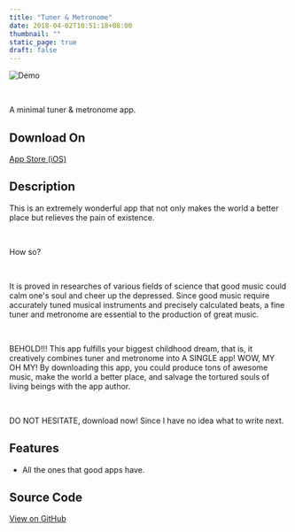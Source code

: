 ```yaml
---
title: "Tuner & Metronome"
date: 2018-04-02T10:51:18+08:00
thumbnail: ""
static_page: true
draft: false
---
```


![Demo](/tuner-metronome/demo.png)

<br />

A minimal tuner & metronome app.

## Download On
[App Store (iOS)](https://itunes.apple.com/us/app/tuner-metronome/id1366918623)

## Description
This is an extremely wonderful app that not only makes the world a better place but relieves the pain of existence.

<br />

How so?

<br />

It is proved in researches of various fields of science that good music could calm one's soul and cheer up the depressed. Since good music require accurately tuned musical instruments and precisely calculated beats, a fine tuner and metronome are essential to the production of great music.

<br />

BEHOLD!!! This app fulfills your biggest childhood dream, that is, it creatively combines tuner and metronome into A SINGLE app! WOW, MY OH MY! By downloading this app, you could produce tons of awesome music, make the world a better place, and salvage the tortured souls of living beings with the app author.

<br />

DO NOT HESITATE, download now! Since I have no idea what to write next.

## Features
* All the ones that good apps have.

## Source Code
[View on GitHub](https://github.com/YuChaoGithub/iOS-Tuner-Metronome)
